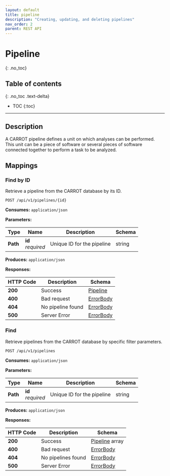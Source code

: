 ```yaml
---
layout: default
title: pipeline
description: "Creating, updating, and deleting pipelines"
nav_order: 2
parent: REST API
---
```


# Pipeline
{: .no_toc}

## Table of contents
{: .no_toc .text-delta}

* TOC 
{:toc}

---

## Description

A CARROT pipeline defines a unit on which analyses can be performed. This unit can be a piece of software or several pieces of software connected together to perform a task to be analyzed.

## Mappings

### Find by ID
Retrieve a pipeline from the CARROT database by its ID.

```http request
POST /api/v1/pipelines/{id}
```
**Consumes:** `application/json`

**Parameters:**

|Type|Name|Description|Schema|
|---|---|---|---|
|**Path**|**id** <br>*required*|Unique ID for the pipeline|string

**Produces:** `application/json`

**Responses:**

|HTTP Code|Description|Schema|
|---|---|---|
|**200**|Success|[Pipeline](/carrot/rest_api/schema#pipeline)|
|**400**|Bad request|[ErrorBody](/carrot/rest_api/schema#errorbody)|
|**404**|No pipeline found|[ErrorBody](/carrot/rest_api/schema#errorbody)|
|**500**|Server Error|[ErrorBody](/carrot/rest_api/schema#errorbody)|

### Find
Retrieve pipelines from the CARROT database by specific filter parameters.

```http request
POST /api/v1/pipelines
```
**Consumes:** `application/json`

**Parameters:**

|Type|Name|Description|Schema|
|---|---|---|---|
|**Path**|**id** <br>*required*|Unique ID for the pipeline|string


**Produces:** `application/json`

**Responses:**

|HTTP Code|Description|Schema|
|---|---|---|
|**200**|Success|[Pipeline](/carrot/rest_api/schema#pipeline) array|
|**400**|Bad request|[ErrorBody](/carrot/rest_api/schema#errorbody)|
|**404**|No pipelines found|[ErrorBody](/carrot/rest_api/schema#errorbody)|
|**500**|Server Error|[ErrorBody](/carrot/rest_api/schema#errorbody)|